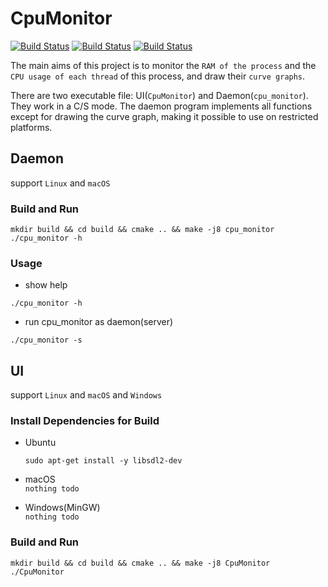 # CpuMonitor

[![Build Status](https://github.com/shuai132/CpuMonitor/workflows/macOS/badge.svg)](https://github.com/shuai132/CpuMonitor/actions?workflow=macOS)
[![Build Status](https://github.com/shuai132/CpuMonitor/workflows/Ubuntu/badge.svg)](https://github.com/shuai132/CpuMonitor/actions?workflow=Ubuntu)
[![Build Status](https://github.com/shuai132/CpuMonitor/workflows/Windows/badge.svg)](https://github.com/shuai132/CpuMonitor/actions?workflow=Windows)

The main aims of this project is to monitor the `RAM of the process` and the `CPU usage of each thread` of this
process, and draw their `curve graphs`.

There are two executable file: UI(`CpuMonitor`) and Daemon(`cpu_monitor`).  
They work in a C/S mode. The daemon program implements all functions except for drawing the curve graph, making it
possible to use on restricted platforms.

## Daemon

support `Linux` and `macOS`

### Build and Run

```shell
mkdir build && cd build && cmake .. && make -j8 cpu_monitor
./cpu_monitor -h
```

### Usage

* show help

```shell
./cpu_monitor -h
```

* run cpu_monitor as daemon(server)

```shell
./cpu_monitor -s
```

## UI

support `Linux` and `macOS` and `Windows`

### Install Dependencies for Build

* Ubuntu
  ```shell
  sudo apt-get install -y libsdl2-dev
  ```

* macOS  
  `nothing todo`


* Windows(MinGW)  
  `nothing todo`

### Build and Run

```shell
mkdir build && cd build && cmake .. && make -j8 CpuMonitor
./CpuMonitor
```
